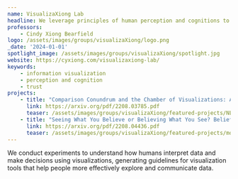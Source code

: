 ```yaml
---
name: VisualizaXiong Lab
headline: We leverage principles of human perception and cognitions to design better visualizations.
professors: 
    - Cindy Xiong Bearfield
logo: /assets/images/groups/visualizaXiong/logo.png
_date: '2024-01-01'
spotlight_image: /assets/images/groups/visualizaXiong/spotlight.jpg
website: https://cyxiong.com/visualizaxiong-lab/
keywords:
    - information visualization
    - perception and cognition
    - trust
projects:
    - title: "Comparison Conundrum and the Chamber of Visualizations: An Exploration of How Language Influences Visual Design"
      link: https://arxiv.org/pdf/2208.03785.pdf
      teaser: /assets/images/groups/visualizaXiong/featured-projects/NLVis.png
    - title: "Seeing What You Believe or Believing What You See? Belief Biases Correlation Estimation"
      link: https://arxiv.org/pdf/2208.04436.pdf
      teaser: /assets/images/groups/visualizaXiong/featured-projects/motivated-scatterplot.png
---
```

We conduct experiments to understand how humans interpret data and make decisions using visualizations, generating guidelines for visualization tools that help people more effectively explore and communicate data. 

